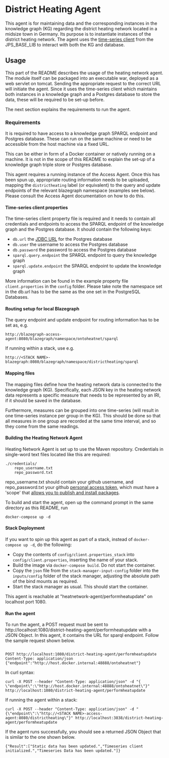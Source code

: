 # District Heating Agent

This agent is for maintaining data and the corresponding instances in the knowledge graph (KG) regarding the district heating network located in a midsize town in Germany. Its purpose is to instantiate instances of the district heating network. The agent uses the [time-series client](https://github.com/cambridge-cares/TheWorldAvatar/tree/develop/JPS_BASE_LIB/src/main/java/uk/ac/cam/cares/jps/base/timeseries)
from the JPS_BASE_LIB to interact with both the KG and database.

## Usage 
This part of the README describes the usage of the heating network agent. The module itself can be packaged into an executable war, deployed as a web servlet on tomcat. Sending the appropriate request to the correct URL will initiate the agent. Since it uses the time-series client which maintains both instances in a knowledge graph and a Postgres database to store the data, these will be required to be set-up before.  

The next section explains the requirements to run the agent.

### Requirements
It is required to have access to a knowledge graph SPARQL endpoint and Postgres database. These can run on the same machine or need to be accessible from the host machine via a fixed URL.

This can be either in form of a Docker container or natively running on a machine. It is not in the scope of this README to explain the set-up of a knowledge graph triple store or Postgres database.

This agent requires a running instance of the Access Agent. Once this has been spun up, appropriate routing information needs to be uploaded, mapping the `districtheating` label (or equivalent) to the query and update endpoints of the relevant blazegraph namespace (examples see below). Please consult the Access Agent documentation on how to do this.

#### Time-series client properties
The time-series client property file is required and it needs to contain all credentials and endpoints to access the SPARQL endpoint of the knowledge graph and the Postgres database. It should contain the following keys:
- `db.url` the [JDBC URL](https://www.postgresql.org/docs/7.4/jdbc-use.html) for the Postgres database
- `db.user` the username to access the Postgres database
- `db.password` the password to access the Postgres database
- `sparql.query.endpoint` the SPARQL endpoint to query the knowledge graph
- `sparql.update.endpoint` the SPARQL endpoint to update the knowledge graph

More information can be found in the example property file `client.properties` in the `config` folder. Please take note the namespace set in the db.url has to be the same as the one set in the PostgreSQL Databases. 

#### Routing setup for local Blazegraph
The query endpoint and update endpoint for routing information has to be set as, e.g.
```
http://blazegraph-access-agent:8080/blazegraph/namespace/ontoheatnet/sparql
```
If running within a stack, use e.g.
```
http://<STACK NAME>-blazegraph:8080/blazegraph/namespace/districtheating/sparql
```

#### Mapping files
The mapping files define how the heating network data is connected
to the knowledge graph (KG). Specifically, each JSON key in the heating network data represents a specific measure that needs to be represented by an IRI, if it should be saved in the database.

Furthermore, measures can be grouped into one time-series (will result in one time-series instance per group in the KG).
This should be done so that all measures in one group are recorded at the same time interval, and so they come from 
the same readings.

#### Building the Heating Network Agent

Heating Network Agent is set up to use the Maven repository. Credentials in single-word text files located like this are required:
```
./credentials/
    repo_username.txt
    repo_password.txt
```
repo_username.txt should contain your github username, and repo_password.txt your github [personal access token](https://docs.github.com/en/github/authenticating-to-github/creating-a-personal-access-token),
which must have a 'scope' that [allows you to publish and install packages](https://docs.github.com/en/packages/working-with-a-github-packages-registry/working-with-the-apache-maven-registry#authenticating-to-github-packages).

To build and start the agent, open up the command prompt in the same directory as this README, run
```
docker-compose up -d
```

#### Stack Deployment

If you want to spin up this agent as part of a stack, instead of `docker-compose up -d`, do the following:
- Copy the contents of `config/client.properties_stack` into `config/client.properties`, inserting the name of your stack.
- Build the image via `docker-compose build`. Do not start the container.
- Copy the `json` file from the `stack-manager-input-config` folder into the `inputs/config` folder of the stack manager, adjusting the absolute path of the bind mounts as required.
- Start the stack manager as usual. This should start the container.

This agent is reachable at "heatnetwork-agent/performheatupdate" on localhost port 1080.

#### Run the agent
To run the agent, a POST request must be sent to http://localhost:1080/district-heating-agent/performheatupdate with a JSON Object. In this agent, it contains the URL for sparql endpoint. Follow the sample request shown below.
```

POST http://localhost:1080/district-heating-agent/performheatupdate
Content-Type: application/json
{"endpoint":"http://host.docker.internal:48888/ontoheatnet"}
```

In curl syntax:
```
curl -X POST --header "Content-Type: application/json" -d "{
\"endpoint\":\"http://host.docker.internal:48888/ontoheatnet\"}" http://localhost:1080/district-heating-agent/performheatupdate
```

If running the agent within a stack:
```
curl -X POST --header "Content-Type: application/json" -d "{\"endpoint\":\"http://<STACK NAME>-access-agent:8080/districtheating\"}" http://localhost:3838/district-heating-agent/performheatupdate
```

If the agent runs successfully, you should see a returned JSON Object that is similar to the one shown below.
```
{"Result":["Static data has been updated.","Timeseries client initialized.","Timeseries Data has been updated."]}
```
